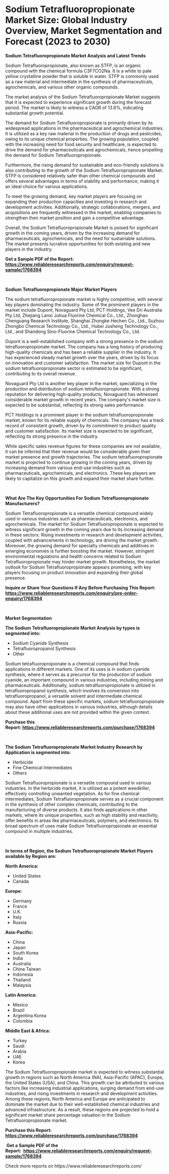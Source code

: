 <p><h1>Sodium Tetrafluoropropionate Market Size: Global Industry Overview, Market Segmentation and Forecast (2023 to 2030)</h1></p><p><strong>Sodium Tetrafluoropropionate Market Analysis and Latest Trends</strong></p>
<p><p>Sodium Tetrafluoropropionate, also known as STFP, is an organic compound with the chemical formula C3F7CO2Na. It is a white to pale yellow crystalline powder that is soluble in water. STFP is commonly used as a raw material and intermediate in the synthesis of pharmaceuticals, agrochemicals, and various other organic compounds.</p><p>The market analysis of the Sodium Tetrafluoropropionate Market suggests that it is expected to experience significant growth during the forecast period. The market is likely to witness a CAGR of 13.6%, indicating substantial growth potential. </p><p>The demand for Sodium Tetrafluoropropionate is primarily driven by its widespread applications in the pharmaceutical and agrochemical industries. It is utilized as a key raw material in the production of drugs and pesticides, owing to its unique chemical properties. The growing population, coupled with the increasing need for food security and healthcare, is expected to drive the demand for pharmaceuticals and agrochemicals, hence propelling the demand for Sodium Tetrafluoropropionate.</p><p>Furthermore, the rising demand for sustainable and eco-friendly solutions is also contributing to the growth of the Sodium Tetrafluoropropionate Market. STFP is considered relatively safer than other chemical compounds and offers several advantages in terms of stability and performance, making it an ideal choice for various applications.</p><p>To meet the growing demand, key market players are focusing on expanding their production capacities and investing in research and development activities. Additionally, strategic collaborations, mergers, and acquisitions are frequently witnessed in the market, enabling companies to strengthen their market position and gain a competitive advantage.</p><p>Overall, the Sodium Tetrafluoropropionate Market is poised for significant growth in the coming years, driven by the increasing demand for pharmaceuticals, agrochemicals, and the need for sustainable solutions. The market presents lucrative opportunities for both existing and new players in the industry.</p></p>
<p><strong>Get a Sample PDF of the Report:&nbsp; <a href="https://www.reliableresearchreports.com/enquiry/request-sample/1768394">https://www.reliableresearchreports.com/enquiry/request-sample/1768394</a></strong></p>
<p>&nbsp;</p>
<p><strong>Sodium Tetrafluoropropionate Major Market Players</strong></p>
<p><p>The sodium tetrafluoropropionate market is highly competitive, with several key players dominating the industry. Some of the prominent players in the market include Dupont, Novaguard Pty Ltd, PCT Holdings, Vee Dri Australia Pty Ltd, Zhejiang Lanxi Juhua Fluorine Chemical Co., Ltd., Zhonghao Chenguang Research Institute, Shanghai Zhongke Hechen Co., Ltd., Suzhou Zhongbo Chemical Technology Co., Ltd., Hubei Jusheng Technology Co., Ltd., and Shandong Sino-Fluorine Chemical Technology Co., Ltd.</p><p>Dupont is a well-established company with a strong presence in the sodium tetrafluoropropionate market. The company has a long history of producing high-quality chemicals and has been a reliable supplier in the industry. It has experienced steady market growth over the years, driven by its focus on innovation and customer satisfaction. The market size for Dupont in the sodium tetrafluoropropionate sector is estimated to be significant, contributing to its overall revenue.</p><p>Novaguard Pty Ltd is another key player in the market, specializing in the production and distribution of sodium tetrafluoropropionate. With a strong reputation for delivering high-quality products, Novaguard has witnessed considerable market growth in recent years. The company's market size is expected to be substantial, reflecting its strong sales performance.</p><p>PCT Holdings is a prominent player in the sodium tetrafluoropropionate market, known for its reliable supply of chemicals. The company has a track record of consistent growth, driven by its commitment to product quality and customer satisfaction. Its market size is expected to be significant, reflecting its strong presence in the industry.</p><p>While specific sales revenue figures for these companies are not available, it can be inferred that their revenue would be considerable given their market presence and growth trajectories. The sodium tetrafluoropropionate market is projected to continue growing in the coming years, driven by increasing demand from various end-use industries such as pharmaceuticals, agrochemicals, and electronics. These key players are likely to capitalize on this growth and expand their market share further.</p></p>
<p>&nbsp;</p>
<p><strong>What Are The Key Opportunities For Sodium Tetrafluoropropionate Manufacturers?</strong></p>
<p><p>Sodium Tetrafluoropropionate is a versatile chemical compound widely used in various industries such as pharmaceuticals, electronics, and agrochemicals. The market for Sodium Tetrafluoropropionate is expected to witness significant growth in the coming years due to its increasing demand in these sectors. Rising investments in research and development activities, coupled with advancements in technology, are driving the market growth. Moreover, the growing demand for specialty chemicals and additives in emerging economies is further boosting the market. However, stringent environmental regulations and health concerns related to Sodium Tetrafluoropropionate may hinder market growth. Nonetheless, the market outlook for Sodium Tetrafluoropropionate appears promising, with key players focusing on product innovation and expanding their global presence.</p></p>
<p><strong>Inquire or Share Your Questions If Any Before Purchasing This Report: <a href="https://www.reliableresearchreports.com/enquiry/pre-order-enquiry/1768394">https://www.reliableresearchreports.com/enquiry/pre-order-enquiry/1768394</a></strong></p>
<p>&nbsp;</p>
<p><strong>Market Segmentation</strong></p>
<p><strong>The Sodium Tetrafluoropropionate Market Analysis by types is segmented into:</strong></p>
<p><ul><li>Sodium Cyanide Synthesis</li><li>Tetrafluoropropanol Synthesis</li><li>Other</li></ul></p>
<p><p>Sodium tetrafluoropropionate is a chemical compound that finds applications in different markets. One of its uses is in sodium cyanide synthesis, where it serves as a precursor for the production of sodium cyanide, an important compound in various industries, including mining and pharmaceuticals. Additionally, sodium tetrafluoropropionate is utilized in tetrafluoropropanol synthesis, which involves its conversion into tetrafluoropropanol, a versatile solvent and intermediate chemical compound. Apart from these specific markets, sodium tetrafluoropropionate may also have other applications in various industries, although details about these additional uses are not provided within the given context.</p></p>
<p><strong>Purchase this Report:&nbsp;<a href="https://www.reliableresearchreports.com/purchase/1768394">https://www.reliableresearchreports.com/purchase/1768394</a></strong></p>
<p>&nbsp;</p>
<p><strong>The Sodium Tetrafluoropropionate Market Industry Research by Application is segmented into:</strong></p>
<p><ul><li>Herbicide</li><li>Fine Chemical Intermediates</li><li>Others</li></ul></p>
<p><p>Sodium Tetrafluoropropionate is a versatile compound used in various industries. In the herbicide market, it is utilized as a potent weedkiller, effectively controlling unwanted vegetation. As for fine chemical intermediates, Sodium Tetrafluoropropionate serves as a crucial component in the synthesis of other complex chemicals, contributing to the manufacturing of diverse products. It also finds applications in other markets, where its unique properties, such as high stability and reactivity, offer benefits in areas like pharmaceuticals, polymers, and electronics. Its broad spectrum of uses make Sodium Tetrafluoropropionate an essential compound in multiple industries.</p></p>
<p>&nbsp;</p>
<p><strong>In terms of Region, the Sodium Tetrafluoropropionate Market Players available by Region are:</strong></p>
<p>
    <p> <strong> North America: </strong>
        <ul>
            <li>United States</li>
            <li>Canada</li>
        </ul>
        </p> 
    <p> <strong> Europe: </strong>
        <ul>
            <li>Germany</li>
            <li>France</li>
            <li>U.K.</li>
            <li>Italy</li>
            <li>Russia</li>
        </ul>
        </p> 
    <p> <strong> Asia-Pacific: </strong>
        <ul>
            <li>China</li>
            <li>Japan</li>
            <li>South Korea</li>
            <li>India</li>
            <li>Australia</li>
            <li>China Taiwan</li>
            <li>Indonesia</li>
            <li>Thailand</li>
            <li>Malaysia</li>
        </ul>
        </p> 
    <p> <strong> Latin America: </strong>
        <ul>
            <li>Mexico</li>
            <li>Brazil</li>
            <li>Argentina Korea</li>
            <li>Colombia</li>
        </ul>
        </p> 
    <p> <strong> Middle East & Africa: </strong>
        <ul>
            <li>Turkey</li>
            <li>Saudi</li>
            <li>Arabia</li>
            <li>UAE</li>
            <li>Korea</li>
        </ul>
    </p>
    </p>
<p><p>The Sodium Tetrafluoropropionate market is expected to witness substantial growth in regions such as North America (NA), Asia-Pacific (APAC), Europe, the United States (USA), and China. This growth can be attributed to various factors like increasing industrial applications, surging demand from end-use industries, and rising investments in research and development activities. Among these regions, North America and Europe are anticipated to dominate the market due to their well-established chemical industries and advanced infrastructure. As a result, these regions are projected to hold a significant market share percentage valuation in the Sodium Tetrafluoropropionate market.</p></p>
<p><strong>Purchase this Report: <a href="https://www.reliableresearchreports.com/purchase/1768394">https://www.reliableresearchreports.com/purchase/1768394</a></strong></p>
<p>&nbsp;<strong>Get a Sample PDF of the Report:&nbsp;&nbsp;<a href="https://www.reliableresearchreports.com/enquiry/request-sample/1768394">https://www.reliableresearchreports.com/enquiry/request-sample/1768394</a></strong></p>
<p><strong></strong></p>
<p>Check more reports on https://www.reliableresearchreports.com/</p>